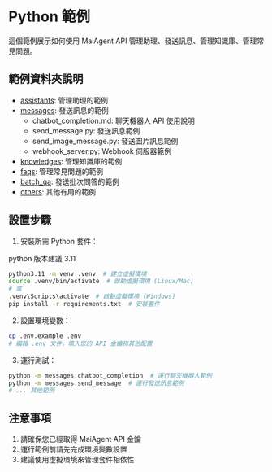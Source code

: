 # Python 範例

這個範例展示如何使用 MaiAgent API 管理助理、發送訊息、管理知識庫、管理常見問題。

## 範例資料夾說明

- [assistants](assistants/): 管理助理的範例
- [messages](messages/): 發送訊息的範例
  - chatbot_completion.md: 聊天機器人 API 使用說明
  - send_message.py: 發送訊息範例
  - send_image_message.py: 發送圖片訊息範例
  - webhook_server.py: Webhook 伺服器範例
- [knowledges](knowledges/): 管理知識庫的範例
- [faqs](faqs/): 管理常見問題的範例
- [batch_qa](batch_qa/): 發送批次問答的範例
- [others](others/): 其他有用的範例

## 設置步驟

1. 安裝所需 Python 套件：

python 版本建議 3.11

```bash
python3.11 -m venv .venv  # 建立虛擬環境
source .venv/bin/activate  # 啟動虛擬環境 (Linux/Mac)
# 或
.venv\Scripts\activate  # 啟動虛擬環境 (Windows)
pip install -r requirements.txt  # 安裝套件
```

2. 設置環境變數：
```bash
cp .env.example .env
# 編輯 .env 文件，填入您的 API 金鑰和其他配置
```

3. 運行測試：
```bash
python -m messages.chatbot_completion  # 運行聊天機器人範例
python -m messages.send_message  # 運行發送訊息範例
# ... 其他範例
```

## 注意事項

1. 請確保您已經取得 MaiAgent API 金鑰
2. 運行範例前請先完成環境變數設置
3. 建議使用虛擬環境來管理套件相依性
